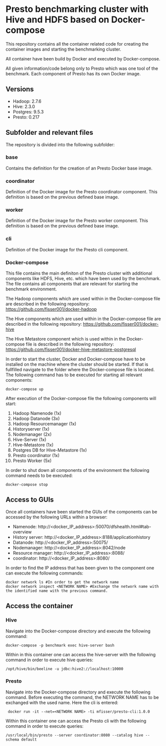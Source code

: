 # Presto benchmarking cluster with Hive and HDFS based on Docker-compose
This repository contains all the container related code for creating the container images and starting the benchmarking cluster.  

All container have been build by Docker and executed by Docker-compose.

All given information/code belong only to Presto which was one tool of the benchmark. Each component of Presto has its own Docker image.

## Versions
- Hadoop: 2.7.6
- Hive: 2.3.0
- Postgres: 9.5.3
- Presto: 0.217

## Subfolder and relevant files

The repository is divided into the following subfolder:

### base
Contains the definition for the creation of an Presto Docker base image.

### coordinator
Definition of the Docker image for the Presto coordinator component. This definition is based on the previous defined base image.

### worker
Definition of the Docker image for the Presto worker component. This definition is based on the previous defined base image.

### cli
Definition of the Docker image for the Presto cli component.

### Docker-compose
This file contains the main definiton of the Presto cluster with additional components like HDFS, Hive, etc. which have been used by the benchmark. The file contains all components that are relevant for starting the benchmark environment.

The Hadoop components which are used within in the Docker-compose file are described in the following repository: https://github.com/fisser001/docker-hadoop

The Hive components which are used within in the Docker-compose file are described in the following repository: https://github.com/fisser001/docker-hive

The Hive Metastore component which is used within in the Docker-compose file is described in the following repository: https://github.com/fisser001/docker-hive-metastore-postgresql

In order to start the cluster, Docker and Docker-compose have to be installed on the machine where the cluster should be started. If that is fullfilled navigate to the folder where the Docker-compose file is located. The following command has to be executed for starting all relevant components:

```console
docker-compose up
```

After execution of the Docker-compose file the following components will start:

1.  Hadoop Namenode (1x)
2.  Hadoop Datanode (3x)
3.  Hadoop Resourcemanager (1x)
4.  Historyserver (1x)
5.  Nodemanager (2x)
6.  Hive-Server (1x)
7.  Hive-Metastore (1x)
8.  Postgres DB for Hive-Metastore (1x)
9.  Presto coordinator (1x)
10. Presto Worker (5x)

In order to shut down all components of the environment the following command needs to be executed:
```console
docker-compose stop
```

## Access to GUIs
Once all containers have been started the GUIs of the components can be accessed by the following URLs within a browser:

- Namenode: http://<docker_IP_address>:50070/dfshealth.html#tab-overview
- History server: http://<docker_IP_address>:8188/applicationhistory
- Datanode: http://<docker_IP_address>:50075/
- Nodemanager: http://<docker_IP_address>:8042/node
- Resource manager: http://<docker_IP_address>:8088/
- coordinator: http://<docker_IP_address>:8080/

In order to find the IP address that has been given to the component one can execute the following commands:
```console
docker network ls #In order to get the network name
docker network inspect <NETWORK NAME> #Exchange the network name with the identified name with the previous command.
```

## Access the container

### Hive
Navigate into the Docker-compose directory and execute the following command:
```console
docker-compose -p benchmark exec hive-server bash
```
Within in this container one can access the hive-server with the following command in order to execute hive queries:
```console
/opt/hive/bin/beeline -u jdbc:hive2://localhost:10000
```

### Presto 
Navigate into the Docker-compose directory and execute the following command. Before executing the command, the NETWORK NAME has to be exchanged with the used name.  Here the cli is entered:
```console
 docker run -it --net=<NETWORK NAME> -ti mfisser/presto-cli:1.0.0
```
Within this container one can access the Presto cli with the following command in order to execute queries:
```console
/usr/local/bin/presto --server coordinator:8080 --catalog hive --schema default
```